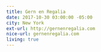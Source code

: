 ```yaml
---
title: Gern en Regalia
date: 2017-10-30 03:00:00 -05:00
city: New York
ext-url: http://gernenregalia.com
nice-url: gernenregalia.com
living: true
---
```

